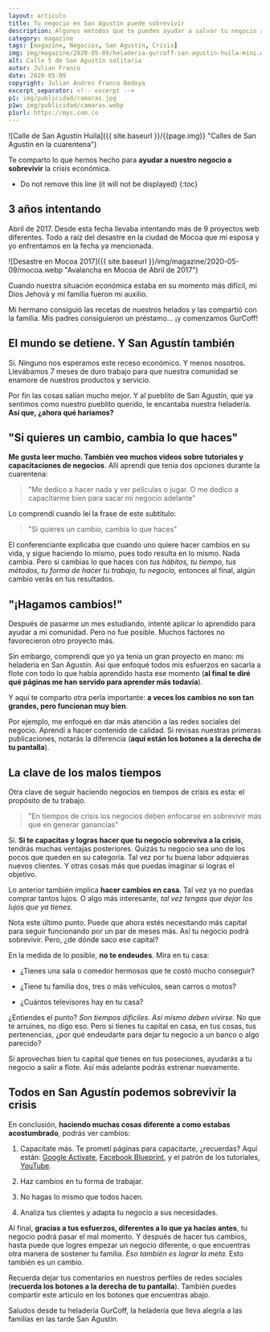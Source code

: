 ```yaml
---
layout: articulo
title: Tu negocio en San Agustín puede sobrevivir
description: Algunos métodos que te pueden ayudar a salvar tu negocio ante la crisis económica.
category: magazine
tags: [magazine, Negocios, San Agustín, Crisis]
img: img/magazine/2020-05-09/heladeria-gurcoff-san-agustin-huila-mini.webp
alt: Calle 5 de San Agustín solitaria
autor: Julian Franco
date: 2020-05-09
copyright: Julian Andres Franco Bedoya
excerpt_separator: <!-- excerpt -->
p1: img/publicidad/camaras.jpg
p1w: img/publicidad/camaras.webp
p1url: https://mys.com.co
---
```

![Calle de San Agustín Huila]({{ site.baseurl }}/{{page.img}} "Calles de San Agustín en la cuarentena")

Te comparto lo que hemos hecho para **ayudar a nuestro negocio a sobrevivir** la crisis económica.
<!-- excerpt -->

* Do not remove this line (it will not be displayed)
{:toc}

## 3 años intentando

Abril de 2017. Desde esta fecha llevaba intentando más de 9 proyectos web diferentes. Todo a raíz del desastre en la ciudad de Mocoa que mi esposa y yo enfrentamos en la fecha ya mencionada.

![Desastre en Mocoa 2017]({{ site.baseurl }}/img/magazine/2020-05-09/mocoa.webp "Avalancha en Mocoa de Abril de 2017")

Cuando nuestra situación económica estaba en su momento más difícil, mi Dios Jehová y mi familia fueron mi auxilio.

Mi hermano consiguió las recetas de nuestros helados y las compartió con la familia. Mis padres consiguieron un préstamo... ¡y comenzamos GurCoff!

## El mundo se detiene. Y San Agustín también

Sí. Ninguno nos esperamos este receso económico. Y menos nosotros. Llevábamos 7 meses de duro trabajo para que nuestra comunidad se enamore de nuestros productos y servicio.

Por fin las cosas salían mucho mejor. Y al pueblito de San Agustín, que ya sentimos como nuestro pueblito querido, le encantaba nuestra heladería. **Así que, ¿ahora qué haríamos?**

## "Si quieres un cambio, cambia lo que haces"

**Me gusta leer mucho. También veo muchos videos sobre tutoriales y capacitaciones de negocios**. Allí aprendí que tenía dos opciones durante la cuarentena:

> "Me dedico a hacer nada y ver películas o jugar. O me dedico a capacitarme bien para sacar mi negocio adelante"

Lo comprendí cuando leí la frase de este subtítulo:

> "Si quieres un cambio, cambia lo que haces"

El conferenciante explicaba que cuando uno quiere hacer cambios en su vida, y sigue haciendo lo mismo, pues todo resulta en lo mismo. Nada cambia. Pero si cambias lo que haces con *tus hábitos, tu tiempo, tus métodos, tu forma de hacer tu trabajo, tu negocio,* entonces al final, algún cambio verás en tus resultados.

## "¡Hagamos cambios!"

Después de pasarme un mes estudiando, intenté aplicar lo aprendido para ayudar a mi comunidad. Pero no fue posible. Muchos factores no favorecieron otro proyecto más.

Sin embargo, comprendí que yo ya tenía un gran proyecto en mano: mi heladería en San Agustín. Así que enfoqué todos mis esfuerzos en sacarla a flote con todo lo que había aprendido hasta ese momento (**al final te diré qué páginas me han servido para aprender más todavía**).

Y aquí te comparto otra perla importante: **a veces los cambios no son tan grandes, pero funcionan muy bien**.

Por ejemplo, me enfoqué en dar más atención a las redes sociales del negocio. Aprendí a hacer contenido de calidad. Si revisas nuestras primeras publicaciones, notarás la diferencia (**aquí están los botones a la derecha de tu pantalla**).

## La clave de los malos tiempos

Otra clave de seguir haciendo negocios en tiempos de crisis es esta: el propósito de tu trabajo.

> "En tiempos de crisis los negocios deben enfocarse en sobrevivir más que en generar ganancias"

Sí. **Si te capacitas y logras hacer que tu negocio sobreviva a la crisis**, tendrás muchas ventajas posteriores. Quizás tu negocio sea uno de los pocos que queden en su categoría. Tal vez por tu buena labor adquieras nuevos clientes. Y otras cosas más que puedas imaginar si logras el objetivo.

Lo anterior también implica **hacer cambios en casa**. Tal vez ya no puedas comprar tantos lujos. O algo más interesante, *tal vez tengas que dejar los lujos que ya tienes*.

Nota este último punto. Puede que ahora estés necesitando más capital para seguir funcionando por un par de meses más. Así tu negocio podrá sobrevivir. Pero, ¿de dónde saco ese capital?

En la medida de lo posible, **no te endeudes**. Mira en tu casa:

* ¿Tienes una sala o comedor hermosos que te costó mucho conseguir?

* ¿Tiene tu familia dos, tres o más vehículos, sean carros o motos?

* ¿Cuántos televisores hay en tu casa?

¿Entiendes el punto? *Son tiempos difíciles. Así mismo deben vivirse.* No que te arruines, no digo eso. Pero si tienes tu capital en casa, en tus cosas, tus pertenencias, ¿por qué endeudarte para dejar tu negocio a un banco o algo parecido?

Si aprovechas bien tu capital que tienes en tus poseciones, ayudarás a tu negocio a salir a flote. Así más adelante podrás estrenar nuevamente.

## Todos en San Agustín podemos sobrevivir la crisis

En conclusión, **haciendo muchas cosas diferente a como estabas acostumbrado**, podrás ver cambios:

  1. Capacítate más. Te prometí páginas para capacitarte, ¿recuerdas? Aquí están: [Google Activate](https://learndigital.withgoogle.com/activate), [Facebook Blueprint](https://www.facebook.com/business/learn), y el patrón de los tutoriales, [YouTube](https://www.youtube.com/results?search_query=tutoriales+de+marketing+digital).

  2. Haz cambios en tu forma de trabajar.

  3. No hagas lo mismo que todos hacen.

  4. Analiza tus clientes y adapta tu negocio a sus necesidades.

Al final, **gracias a tus esfuerzos, diferentes a lo que ya hacías antes**, tu negocio podrá pasar el mal momento. Y después de hacer tus cambios, hasta puede que logres empezar un negocio diferente, o que encuentras otra manera de sostener tu familia. *Eso también es lograr la meta*. Esto también es un cambio.

Recuerda dejar tus comentarios en nuestros perfiles de redes sociales (**recuerda los botones a la derecha de tu pantalla**). También puedes compartir este artículo en los botones que encuentras abajo.

Saludos desde tu heladería GurCoff, la heladería que lleva alegría a las familias en las tarde San Agustín.

